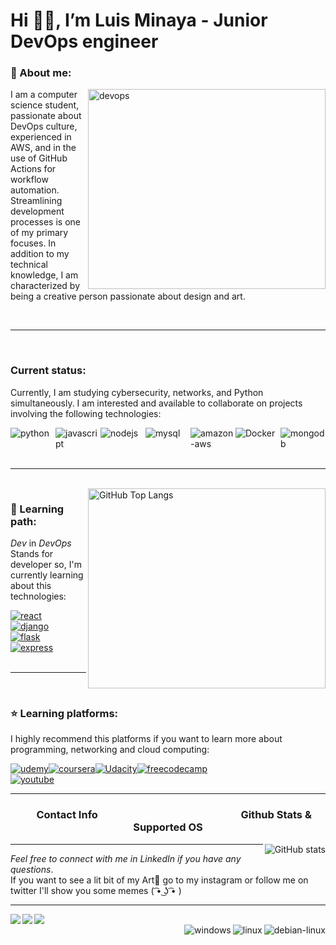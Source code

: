 <h1 align="left"> Hi 👋🏽, I’m Luis Minaya - Junior DevOps engineer </h1>

<h3 >🍍 About me:</h3>
<img align="right" alt="devops" src="https://cdni.iconscout.com/illustration/premium/thumb/devops-5756365-4812397.png" width="380" height="320"/>

<p>I am a computer science student, passionate about DevOps culture, experienced in AWS, and in the use of GitHub Actions for workflow automation. Streamlining development processes is one of my primary focuses. In addition to my technical knowledge, I am characterized by being a creative person passionate about design and art.</p>
<br>
<hr>
<br>
<h3 align="left">Current status:</h3>
<p>Currently, I am studying cybersecurity, networks, and Python simultaneously. I am interested and available to collaborate on projects involving the following technologies:</p>
<div style="display: flex">
<img style="flex:1;" alt="python" src="https://img.shields.io/badge/Python-14354C?style=for-the-badge&logo=python&logoColor=white"/>
<img style="flex:1;" alt="javascript" src="https://img.shields.io/badge/JavaScript-F7DF1E?style=for-the-badge&logo=javascript&logoColor=black"/>
<img style="flex:1;" alt="nodejs" src="https://img.shields.io/badge/Node%20js-339933?style=for-the-badge&logo=nodedotjs&logoColor=white"/>
<img style="flex:1;" alt="mysql" src="https://img.shields.io/badge/MySQL-00000F?style=for-the-badge&logo=mysql&logoColor=white"/>
<img style="flex:1;" alt="amazon-aws" src="https://img.shields.io/badge/Amazon_AWS-FF9900?style=for-the-badge&logo=amazonaws&logoColor=white"/>
<img style="flex:1;" alt="Docker" src="https://img.shields.io/badge/Docker-2CA5E0?style=for-the-badge&logo=docker&logoColor=white"/>
<img style="flex:1;" alt="mongodb" src="https://img.shields.io/badge/MongoDB-4EA94B?style=for-the-badge&logo=mongodb&logoColor=white"/>
</div>
<br>
<hr>
<br>
<img align="right" alt="GitHub Top Langs" src="https://github-readme-stats.vercel.app/api/top-langs/?username=grafstyle&layout=donut-vertical&theme=none" width="380" height="320"/>
<h3 align="left">📖 Learning path: </h3>
<p><i>Dev</i> in <i>DevOps</i> Stands for developer so, I'm currently learning about this technologies:</p>
<div>
<a href="https://react.dev"><img style="display:grid;" alt="react" src="https://img.shields.io/badge/React-20232A?style=for-the-badge&logo=react&logoColor=61DAFB"/></a>
<a href="https://docs.djangoproject.com/en/4.2/"><img style="display:grid;" alt="django" src="https://img.shields.io/badge/Django-092E20?style=for-the-badge&logo=django&logoColor=green"/></a>
<a href="https://flask.palletsprojects.com/en/3.0.x/"><img style="display:grid;" alt="flask" src="https://img.shields.io/badge/Flask-000000?style=for-the-badge&logo=flask&logoColor=white"/></a>
<a href="https://expressjs.com/es/"><img style="display:grid;" alt="express" src="https://img.shields.io/badge/Express%20js-000000?style=for-the-badge&logo=express&logoColor=white"/></a>
</div>
  <br>
<hr>
  <br>
<h3 align="left">⭐ Learning platforms: </h3>
<p>I highly recommend this platforms if you want to learn more about programming, networking and cloud computing:</p>
<div style="display: flex">
<a href="https://www.udemy.com"><img style="flex:1;" alt="udemy" src="https://img.shields.io/badge/Udemy-EC5252?style=for-the-badge&logo=Udemy&logoColor=white"></a>
<a href="https://www.coursera.org"><img style="flex:1;" alt="coursera" src="https://img.shields.io/badge/Coursera-0056D2?style=for-the-badge&logo=Coursera&logoColor=white"></a>
<a href="https://www.udacity.com"><img style="flex:1;" alt="Udacity" src="https://img.shields.io/badge/Udacity-grey?style=for-the-badge&logo=udacity&logoColor=#5FCFEE
"></a>
<a href="https://www.freecodecamp.org"><img style="flex:1;" alt="freecodecamp" src="https://img.shields.io/badge/freecodecamp-27273D?style=for-the-badge&logo=freecodecamp&logoColor=white"></a>
  </div>
<a href="https://www.youtube.com"><img style="flex:1;" alt="youtube" src="https://img.shields.io/badge/YouTube-FF0000?style=for-the-badge&logo=youtube&logoColor=white"></a>
  </div>
<br>
<hr>
<h3 align="center"> ‎ ‎ ‎ ‎ ‎ Contact Info‎ ‎ ‎ ‎ ‎ ‎ ‎ ‎ ‎ ‎ ‎ ‎ ‎ ‎ ‎ ‎ ‎ ‎ ‎ ‎ ‎ ‎ ‎ ‎ ‎ ‎ ‎ ‎ ‎ ‎ ‎ ‎ ‎  ‎ ‎ ‎ ‎ ‎ ‎ ‎ ‎ ‎ ‎ ‎‎ ‎ ‎  ‎ ‎ ‎ ‎ ‎ ‎ ‎ ‎ ‎ ‎ ‎ ‎ ‎  Github Stats & Supported OS</h3>
<img align="right" alt="GitHub stats" src="https://github-readme-stats.vercel.app/api?username=grafstyle&show_icons=true&theme=none""/>
<hr>
<p><i>Feel free to connect with me in LinkedIn if you have any questions</i>.<br>If you want to see a lit bit of my Art💖 go to my instagram or follow me on twitter I'll show you some memes ( ͡• ͜ʖ ͡• ) </p>
<hr>
<div align="left" style="display:flex;"><br/>
<a href="https://www.linkedin.com/in/graf-style/"><img style="flex:1;" align="left" src="https://img.shields.io/badge/LinkedIn-0077B5?style=for-the-badge&logo=linkedin&logoColor=white"></a>
<a href="https://twitter.com/graf_style"><img style="flex:1;" align="left" src="https://img.shields.io/badge/Twitter-1DA1F2?style=for-the-badge&logo=twitter&logoColor=white"></a>
<a href="https://www.instagram.com/graf_style/"><img style="flex:1;" align="left" src="https://img.shields.io/badge/Instagram-E4405F?style=for-the-badge&logo=instagram&logoColor=white"></a>
</div>
<div align="right">
<img align="right" alt="debian-linux" src="https://img.shields.io/badge/Debian-A81D33?style=for-the-badge&logo=debian&logoColor=white">
<img align="right" alt="linux" src="https://img.shields.io/badge/Linux-FCC624?style=for-the-badge&logo=linux&logoColor=black">
<img align="right" alt="windows" src="https://img.shields.io/badge/Windows-0078D6?style=for-the-badge&logo=windows&logoColor=white">
<br><br>
</div>

